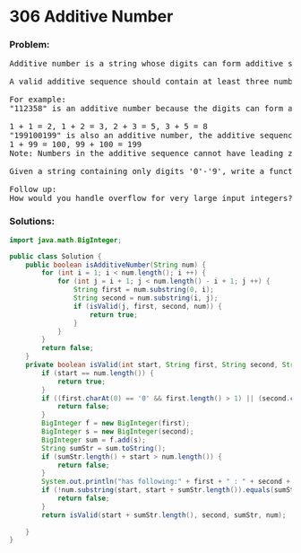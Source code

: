 # 306 Additive Number

### Problem:

<pre>
Additive number is a string whose digits can form additive sequence.

A valid additive sequence should contain at least three numbers. Except for the first two numbers, each subsequent number in the sequence must be the sum of the preceding two.

For example:
"112358" is an additive number because the digits can form an additive sequence: 1, 1, 2, 3, 5, 8.

1 + 1 = 2, 1 + 2 = 3, 2 + 3 = 5, 3 + 5 = 8
"199100199" is also an additive number, the additive sequence is: 1, 99, 100, 199.
1 + 99 = 100, 99 + 100 = 199
Note: Numbers in the additive sequence cannot have leading zeros, so sequence 1, 2, 03 or 1, 02, 3 is invalid.

Given a string containing only digits '0'-'9', write a function to determine if it's an additive number.

Follow up:
How would you handle overflow for very large input integers?
</pre>

### Solutions:

```java
import java.math.BigInteger;

public class Solution {
    public boolean isAdditiveNumber(String num) {
        for (int i = 1; i < num.length(); i ++) {
            for (int j = i + 1; j < num.length() - i + 1; j ++) {
                String first = num.substring(0, i);
                String second = num.substring(i, j);
                if (isValid(j, first, second, num)) {
                    return true;
                }
            }
        }
        return false;
    }
    private boolean isValid(int start, String first, String second, String num) {
        if (start == num.length()) {
            return true;
        }
        if ((first.charAt(0) == '0' && first.length() > 1) || (second.charAt(0) == '0' && second.length() > 1)) {
            return false;
        }
        BigInteger f = new BigInteger(first);
        BigInteger s = new BigInteger(second);
        BigInteger sum = f.add(s);
        String sumStr = sum.toString();
        if (sumStr.length() + start > num.length()) {
            return false;
        }
        System.out.println("has following:" + first + " : " + second + " : " + start);
        if (!num.substring(start, start + sumStr.length()).equals(sumStr)) {
            return false;
        }
        return isValid(start + sumStr.length(), second, sumStr, num);
        
    }
}
```